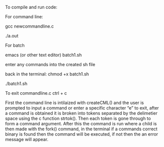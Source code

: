 To compile and run code:

For command line: 

gcc newcommandline.c

./a.out

For batch

emacs (or other text editor) batch1.sh

enter any commands into the created sh file

back in the terminal: chmod +x batch1.sh

./batch1.sh

To exit commandline.c ctrl + c


First the command line is intilaized with createCML() and the user is prompted to input a command or enter a specific character “e” to exit, after a command is obtained it is broken into tokens separated by the delimetier space using the c function strtok(). Then each token is gone through to form a command argument. After this the command is run where a child is then made with the fork() command, in the terminal if a commands correct binary is found then the command will be executed, if not then the an error message will appear. 
